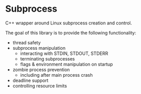 # Subprocess
C++ wrapper around Linux subprocess creation and control.

The goal of this library is to provide the following functionality:

- thread safety
- subprocess manipulation
  - interacting with STDIN, STDOUT, STDERR
  - terminating subprocesses
  - flags & environment manipulation on startup
- zombie process prevention
  - including after main process crash
- deadline support
- controlling resource limits
